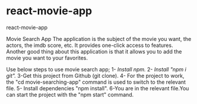 # react-movie-app
react-movie-app

Movie Search App
The application is the subject of the movie you want, the actors, the imdb score, etc. It provides one-click access to features. Another good thing about this application is that it allows you to add the movie you want to your favorites.

Use below steps to use movie search app;
1- _Install npm._
2- _Install "npm i git"._ 
3-Get this project from Github (git clone).
4- For the project to work, the "cd movie-searching-app" command is used to switch to the relevant file.
5- Install dependencies "npm install".
6-You are in the relevant file.You can start the project with the "npm start" command.
